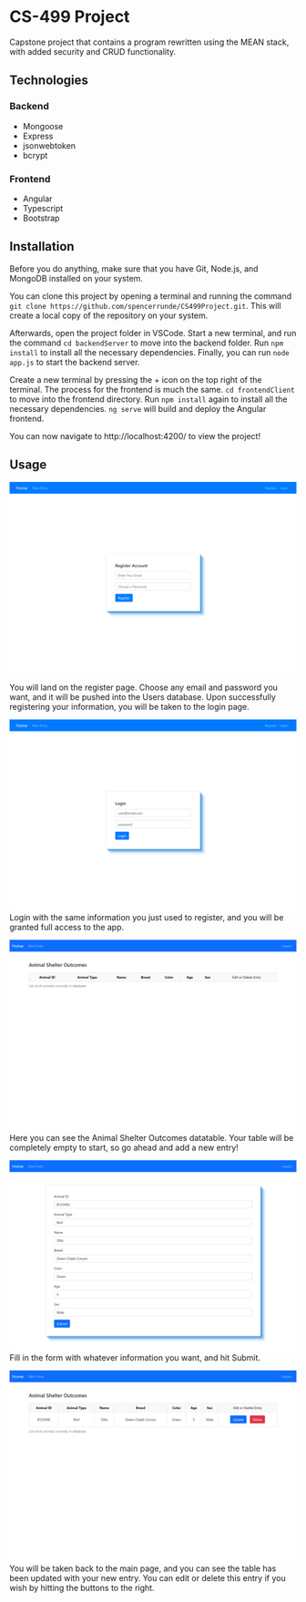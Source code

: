 # CS-499 Project
Capstone project that contains a program rewritten using the MEAN stack, with added security and CRUD functionality.

## Technologies

### Backend
- Mongoose
- Express
- jsonwebtoken
- bcrypt

### Frontend
- Angular
- Typescript
- Bootstrap

## Installation

Before you do anything, make sure that you have Git, Node.js, and MongoDB installed on your system.

You can clone this project by opening a terminal and running the command ``` git clone https://github.com/spencerrunde/CS499Project.git ```. This will create a local copy of the repository on your system.

Afterwards, open the project folder in VSCode. Start a new terminal, and run the command ``` cd backendServer ``` to move into the backend folder. Run ``` npm install ``` to install all the necessary dependencies. Finally, you can run ``` node app.js ``` to start the backend server.

Create a new terminal by pressing the + icon on the top right of the terminal. The process for the frontend is much the same. ``` cd frontendClient ``` to move into the frontend directory. Run ``` npm install ``` again to install all the necessary dependencies. ``` ng serve ``` will build and deploy the Angular frontend.

You can now navigate to http://localhost:4200/ to view the project!

## Usage

![Register page](images/register.png)

You will land on the register page. Choose any email and password you want, and it will be pushed into the Users database. Upon successfully registering your information, you will be taken to the login page.

![Login page](images/login.png)
Login with the same information you just used to register, and you will be granted full access to the app.

![The main page](images/emptyTable.png)
Here you can see the Animal Shelter Outcomes datatable. Your table will be completely empty to start, so go ahead and add a new entry! 

![New entry form](images/newEntry.png)
Fill in the form with whatever information you want, and hit Submit.

![Updated table](images/tableWithEntry.png)
You will be taken back to the main page, and you can see the table has been updated with your new entry. You can edit or delete this entry if you wish by hitting the buttons to the right. 
